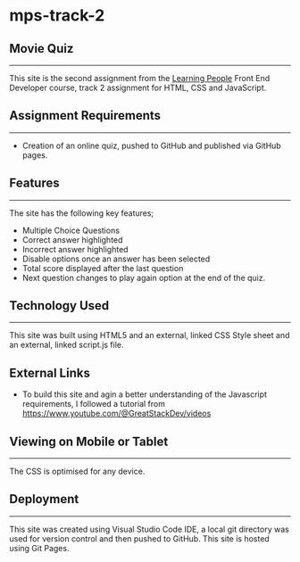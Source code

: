 # mps-track-2
## Movie Quiz
---
This site is the second assignment from the [Learning People](https://www.learningpeople.com/uk/ "Learninig People Home") Front End Developer course, track 2 assignment for HTML, CSS and JavaScript. 

## Assignment Requirements
---
- Creation of an online quiz, pushed to GitHub and published via GitHub pages.

## Features
--- 
The site has the following key features;   
- Multiple Choice Questions   
- Correct answer highlighted
- Incorrect answer highlighted
- Disable options once an answer has been selected
- Total score displayed after the last question
- Next question changes to play again option at the end of the quiz.

## Technology Used
---
This site was built using HTML5 and an external, linked CSS Style sheet and an external, linked script.js file. 

## External Links
- To build this site and agin a better understanding of the Javascript requirements, I followed a tutorial from https://www.youtube.com/@GreatStackDev/videos


## Viewing on Mobile or Tablet
---
The CSS is optimised for any device.

## Deployment
---
This site was created using Visual Studio Code IDE, a local git directory was used for version control and then pushed to GitHub. This site is hosted using Git Pages.
